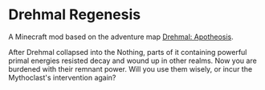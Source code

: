 # Drehmal Regenesis
A Minecraft mod based on the adventure map [Drehmal: Apotheosis](https://www.drehmal.net).

After Drehmal collapsed into the Nothing, parts of it containing powerful primal energies resisted decay and wound up in other realms. Now you are burdened with their remnant power. Will you use them wisely, or incur the Mythoclast's intervention again?
